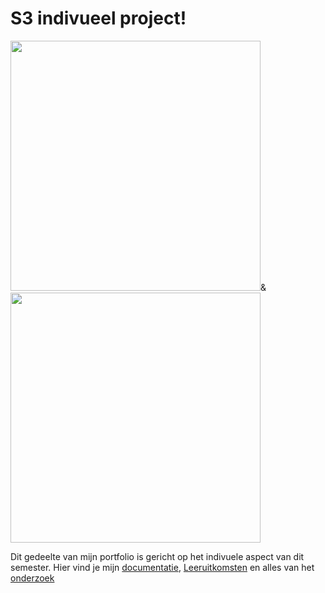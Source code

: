 <h1> S3 indivueel project!</h1>
 </hr>
 <img src='https://media2.giphy.com/media/xT4uQwLt2AyurOGWFW/giphy.gif' width="400"/>&<img src="https://static1.squarespace.com/static/5c18fd0a89c172fb58b02db8/t/5cb50a4b1905f4c684d42866/1642695623099/" width="400"/>
 <br/>
 
 <p>
    Dit gedeelte van mijn portfolio is gericht op het indivuele aspect van dit semester. Hier vind je mijn <a href="https://github.com/431433/S3-portfolio/tree/main/GP./Documentation">documentatie</a>,  <a href="https://github.com/431433/S3-portfolio/tree/main/GP./Learning Outcomes">Leeruitkomsten</a> en alles van het <a href="https://github.com/431433/S3-portfolio/tree/main/GP./Research">onderzoek</a>

